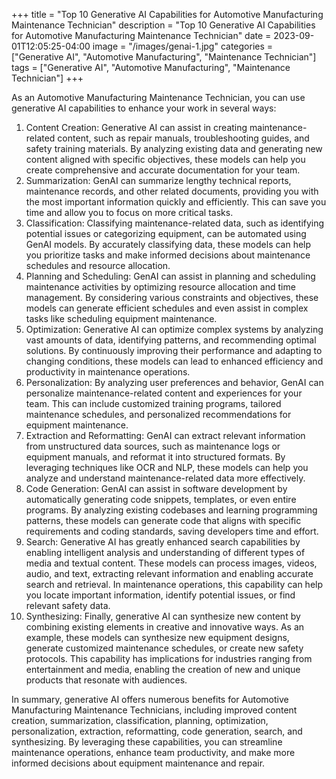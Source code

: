 +++
title = "Top 10 Generative AI Capabilities for Automotive Manufacturing Maintenance Technician"
description = "Top 10 Generative AI Capabilities for Automotive Manufacturing Maintenance Technician"
date = 2023-09-01T12:05:25-04:00
image = "/images/genai-1.jpg"
categories = ["Generative AI", "Automotive Manufacturing", "Maintenance Technician"]
tags = ["Generative AI", "Automotive Manufacturing", "Maintenance Technician"]
+++

As an Automotive Manufacturing Maintenance Technician, you can use generative AI capabilities to enhance your work in several ways:

1. Content Creation: Generative AI can assist in creating maintenance-related content, such as repair manuals, troubleshooting guides, and safety training materials. By analyzing existing data and generating new content aligned with specific objectives, these models can help you create comprehensive and accurate documentation for your team.
2. Summarization: GenAI can summarize lengthy technical reports, maintenance records, and other related documents, providing you with the most important information quickly and efficiently. This can save you time and allow you to focus on more critical tasks.
3. Classification: Classifying maintenance-related data, such as identifying potential issues or categorizing equipment, can be automated using GenAI models. By accurately classifying data, these models can help you prioritize tasks and make informed decisions about maintenance schedules and resource allocation.
4. Planning and Scheduling: GenAI can assist in planning and scheduling maintenance activities by optimizing resource allocation and time management. By considering various constraints and objectives, these models can generate efficient schedules and even assist in complex tasks like scheduling equipment maintenance.
5. Optimization: Generative AI can optimize complex systems by analyzing vast amounts of data, identifying patterns, and recommending optimal solutions. By continuously improving their performance and adapting to changing conditions, these models can lead to enhanced efficiency and productivity in maintenance operations.
6. Personalization: By analyzing user preferences and behavior, GenAI can personalize maintenance-related content and experiences for your team. This can include customized training programs, tailored maintenance schedules, and personalized recommendations for equipment maintenance.
7. Extraction and Reformatting: GenAI can extract relevant information from unstructured data sources, such as maintenance logs or equipment manuals, and reformat it into structured formats. By leveraging techniques like OCR and NLP, these models can help you analyze and understand maintenance-related data more effectively.
8. Code Generation: GenAI can assist in software development by automatically generating code snippets, templates, or even entire programs. By analyzing existing codebases and learning programming patterns, these models can generate code that aligns with specific requirements and coding standards, saving developers time and effort.
9. Search: Generative AI has greatly enhanced search capabilities by enabling intelligent analysis and understanding of different types of media and textual content. These models can process images, videos, audio, and text, extracting relevant information and enabling accurate search and retrieval. In maintenance operations, this capability can help you locate important information, identify potential issues, or find relevant safety data.
10. Synthesizing: Finally, generative AI can synthesize new content by combining existing elements in creative and innovative ways. As an example, these models can synthesize new equipment designs, generate customized maintenance schedules, or create new safety protocols. This capability has implications for industries ranging from entertainment and media, enabling the creation of new and unique products that resonate with audiences.

In summary, generative AI offers numerous benefits for Automotive Manufacturing Maintenance Technicians, including improved content creation, summarization, classification, planning, optimization, personalization, extraction, reformatting, code generation, search, and synthesizing. By leveraging these capabilities, you can streamline maintenance operations, enhance team productivity, and make more informed decisions about equipment maintenance and repair.